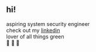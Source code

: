 ## hi!
aspiring system security engineer
<br>
check out my <a href = "https://www.linkedin.com/in/isabella-allada-b9746a1bb/">linkedin</a>
<br>
lover of all things green
<br>
🐸 🌿 🎍
